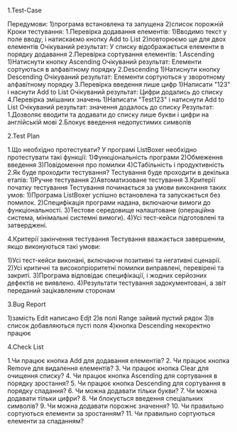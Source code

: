 1.Test-Case

Передумови:
1)програма встановлена та запущена
2)список порожній
Кроки тестування:
1.Перевірка додавання елементів:
1)Вводимо текст у поле вводу, і натискаємо кнопку Add to List
2)повторюємо ще для двох елементів
Очікуваний результат: У списку відображається елементи в порядку додавання
2.Перевірка сортування елементів:
   1.Ascending
1)Натиснути кнопку Ascending
Очікуваний результат: Елементи сортуються в алфавітному порядку
   2.Descending
1)Натиснути кнопку Descending
Очікуваний результат: Елементи сортуються у зворотному алфавітному порядку
3.Перевірка введення лише цифр
1)Написати "123" і наснути Add to List
Очікуваний результат: Цифри додались до списку
4.Перевірка змішаних значень
1)Написати "Test123" і натиснути Add to List
Очікуваний результат: значення додалось до списку
Результат:
1.Дозволяє вводити та додавати до списку лише букви і цифри на англійській мові
2.Блокує введення недопустимих символів


2.Test Plan

1.Що необхідно протестувати?
 У програмі ListBoxer необхідно протестувати такі функції:
   1)Функціональність програми
   2)Обмеження введення
   3)Повідомення про помилки
   4)СТабільність і продуктивність
2.Як буде проходити тестування?
 Тестування буде проходити в декілька етапів:
   1)Ручне тестування
   2)Автоматизоване тестування
3.Критерії початку тестування
 Тестування починається за умови виконання таких умов:
   1)Програма ListBoxer успішно встановлена та запускається без помилок.
   2)Специфікація програми надана, включаючи вимоги до функціональності.
   3)Тестове середовище налаштоване (операційна система, мінімальні системні вимоги).
   4)Усі тест-кейси підготовлені та затверджені.

4.Критерії закінчення тестування
 Тестування вважається завершеним, якщо виконуються такі умови:
 
   1)Усі тест-кейси виконані, включаючи позитивні та негативні сценарії.
   2)Усі критичні та високопріоритетні помилки виправлені, перевірені та закриті.
   3)Програма відповідає специфікації, і жодних серйозних дефектів не виявлено.
   4)Результати тестування задокументовані, а звіт переданий зацікавленим сторонам

3.Bug Report

1)замість Edit написано Edjt
2)в полі Range зайвий пустий рядок
3)в список добавляються пусті поля
4)кнопка Descending некоректно працює

4.Check List

 1.Чи працює кнопка Add для додавання елементів?
 2. Чи працює кнопка Remove для видалення елементів?
 3. Чи працює кнопка Clear для очищення списку?
 4. Чи працює кнопка Ascending для сортування в порядку зростання?
 5. Чи працює кнопка Descending для сортування в порядку спадання?
 6. Чи можна додавати тільки букви?
 7. Чи можна додавати тільки цифри?
 8. Чи блокується введення спеціальних символів?
 9. Чи можна додавати порожнє значення?
 10. Чи правильно сортуються елементи за зростанням?
 11. Чи правильно сортуються елементи за спаданням?
